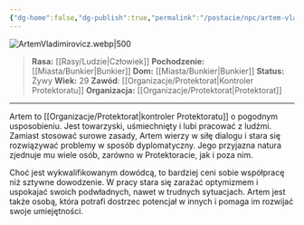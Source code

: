```yaml
---
{"dg-home":false,"dg-publish":true,"permalink":"/postacie/npc/artem-vladimirovicz/","dgPassFrontmatter":true}
---
```


![ArtemVladimirovicz.webp|500](/img/user/Vault/Grafiki/NPC/ArtemVladimirovicz.webp)

> **Rasa:** [[Rasy/Ludzie\|Człowiek]]
> **Pochodzenie:** [[Miasta/Bunkier\|Bunkier]]
> **Dom:** [[Miasta/Bunkier\|Bunkier]]
> **Status:** Żywy
> **Wiek:** 29
> **Zawód**: [[Organizacje/Protektorat\|Kontroler Protektoratu]]
> **Organizacja:** [[Organizacje/Protektorat\|Protektorat]]

---

Artem to [[Organizacje/Protektorat\|kontroler Protektoratu]] o pogodnym usposobieniu. Jest towarzyski, uśmiechnięty i lubi pracować z ludźmi. Zamiast stosować surowe zasady, Artem wierzy w siłę dialogu i stara się rozwiązywać problemy w sposób dyplomatyczny. Jego przyjazna natura zjednuje mu wiele osób, zarówno w Protektoracie, jak i poza nim.

Choć jest wykwalifikowanym dowódcą, to bardziej ceni sobie współpracę niż sztywne dowodzenie. W pracy stara się zarażać optymizmem i uspokajać swoich podwładnych, nawet w trudnych sytuacjach. Artem jest także osobą, która potrafi dostrzec potencjał w innych i pomaga im rozwijać swoje umiejętności.